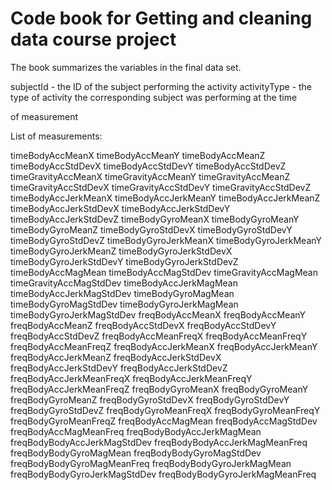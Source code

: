 # Code book for Getting and cleaning data course project

The book summarizes the variables in the final data set.

subjectId - the ID of the subject performing the activity
activityType - the type of activity the corresponding subject was performing at the time 

of measurement

List of measurements:

timeBodyAccMeanX
timeBodyAccMeanY
timeBodyAccMeanZ
timeBodyAccStdDevX
timeBodyAccStdDevY
timeBodyAccStdDevZ
timeGravityAccMeanX
timeGravityAccMeanY
timeGravityAccMeanZ
timeGravityAccStdDevX
timeGravityAccStdDevY
timeGravityAccStdDevZ
timeBodyAccJerkMeanX
timeBodyAccJerkMeanY
timeBodyAccJerkMeanZ
timeBodyAccJerkStdDevX
timeBodyAccJerkStdDevY
timeBodyAccJerkStdDevZ
timeBodyGyroMeanX
timeBodyGyroMeanY
timeBodyGyroMeanZ
timeBodyGyroStdDevX
timeBodyGyroStdDevY
timeBodyGyroStdDevZ
timeBodyGyroJerkMeanX
timeBodyGyroJerkMeanY
timeBodyGyroJerkMeanZ
timeBodyGyroJerkStdDevX
timeBodyGyroJerkStdDevY
timeBodyGyroJerkStdDevZ
timeBodyAccMagMean
timeBodyAccMagStdDev
timeGravityAccMagMean
timeGravityAccMagStdDev
timeBodyAccJerkMagMean
timeBodyAccJerkMagStdDev
timeBodyGyroMagMean
timeBodyGyroMagStdDev
timeBodyGyroJerkMagMean
timeBodyGyroJerkMagStdDev
freqBodyAccMeanX
freqBodyAccMeanY
freqBodyAccMeanZ
freqBodyAccStdDevX
freqBodyAccStdDevY
freqBodyAccStdDevZ
freqBodyAccMeanFreqX
freqBodyAccMeanFreqY
freqBodyAccMeanFreqZ
freqBodyAccJerkMeanX
freqBodyAccJerkMeanY
freqBodyAccJerkMeanZ
freqBodyAccJerkStdDevX
freqBodyAccJerkStdDevY
freqBodyAccJerkStdDevZ
freqBodyAccJerkMeanFreqX
freqBodyAccJerkMeanFreqY
freqBodyAccJerkMeanFreqZ
freqBodyGyroMeanX
freqBodyGyroMeanY
freqBodyGyroMeanZ
freqBodyGyroStdDevX
freqBodyGyroStdDevY
freqBodyGyroStdDevZ
freqBodyGyroMeanFreqX
freqBodyGyroMeanFreqY
freqBodyGyroMeanFreqZ
freqBodyAccMagMean
freqBodyAccMagStdDev
freqBodyAccMagMeanFreq
freqBodyBodyAccJerkMagMean
freqBodyBodyAccJerkMagStdDev
freqBodyBodyAccJerkMagMeanFreq
freqBodyBodyGyroMagMean
freqBodyBodyGyroMagStdDev
freqBodyBodyGyroMagMeanFreq
freqBodyBodyGyroJerkMagMean
freqBodyBodyGyroJerkMagStdDev
freqBodyBodyGyroJerkMagMeanFreq
